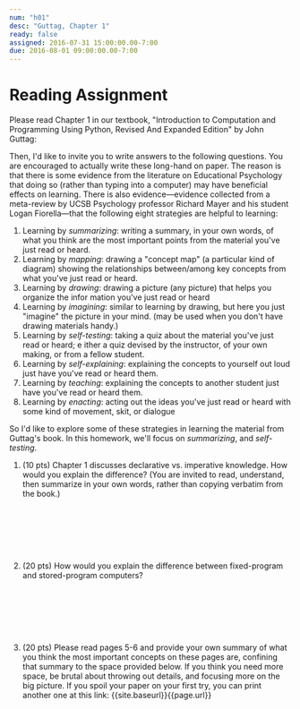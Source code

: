 ```yaml
---
num: "h01"
desc: "Guttag, Chapter 1"
ready: false
assigned: 2016-07-31 15:00:00.00-7:00
due: 2016-08-01 09:00:00.00-7:00
---
```


# Reading Assignment


Please read Chapter 1 in our textbook, "Introduction to Computation
and Programming Using Python, Revised And Expanded Edition" by John
Guttag:

Then, I'd like to invite you to write answers to the following
questions.  You are encouraged to actually write these long-hand on
paper.  The reason is that there is some evidence from the literature
on Educational Psychology that doing so (rather than typing into a
computer) may have beneficial effects on learning.  There is also
evidence&mdash;evidence collected from a meta-review by UCSB
Psychology professor Richard Mayer and his student Logan
Fiorella&mdash;that the following eight strategies are helpful to
learning:


1.  Learning by *summarizing*: writing a summary, in your own
    words, of what you think are the most important points from the
    material you've just read or heard.
2.  Learning by *mapping*: drawing a "concept map" (a particular
    kind of diagram) showing the relationships between/among key concepts
    from what you've just read or heard.
3.  Learning by *drawing*: drawing a picture (any picture) that helps you organize the infor    mation you've just read or heard
4.  Learning by *imagining*: similar to learning by drawing, but here you just "imagine" the    picture in your mind.  (may be used when you don't have drawing materials handy.)
5.  Learning by *self-testing*: taking a quiz about the material
    you've just read or heard; e ither a quiz devised by the instructor,
    of your own making, or from a fellow student.
6.  Learning by *self-explaining*: explaining the concepts to
    yourself out loud just have you've read or heard them.
7.  Learning by *teaching*: explaining the concepts to another
    student just have you've read or heard them.
8.  Learning by *enacting*: acting out the ideas you've just read
    or heard with some kind of movement, skit, or dialogue

So I'd like to explore some of these strategies in learning the
material from Guttag's book.  In this homework, we'll focus on
*summarizing*, and *self-testing*.


<ol>

<li markdown="1" style="margin-bottom:8em;">

(10 pts) Chapter 1 discusses declarative vs. imperative knowledge.  How would you explain the difference?  (You are invited to read, understand, then summarize in your own words, rather than copying verbatim from the book.)

</li>


<li markdown="1" style="margin-bottom:8em;" class="page-break-before">

(20 pts)  How would you explain the difference between fixed-program and stored-program computers?

</li>


<li markdown="1" style="margin-bottom:8em;">

(20 pts) Please read pages 5-6 and provide your own summary of what
you think the most important concepts on these pages are, confining
that summary to the space provided below.  If you think you need more
space, be brutal about throwing out details, and focusing more on the
big picture.  If you spoil your paper on your first try, you can print
another one at this link: {{site.baseurl}}{{page.url}}

</li>



</ol>
